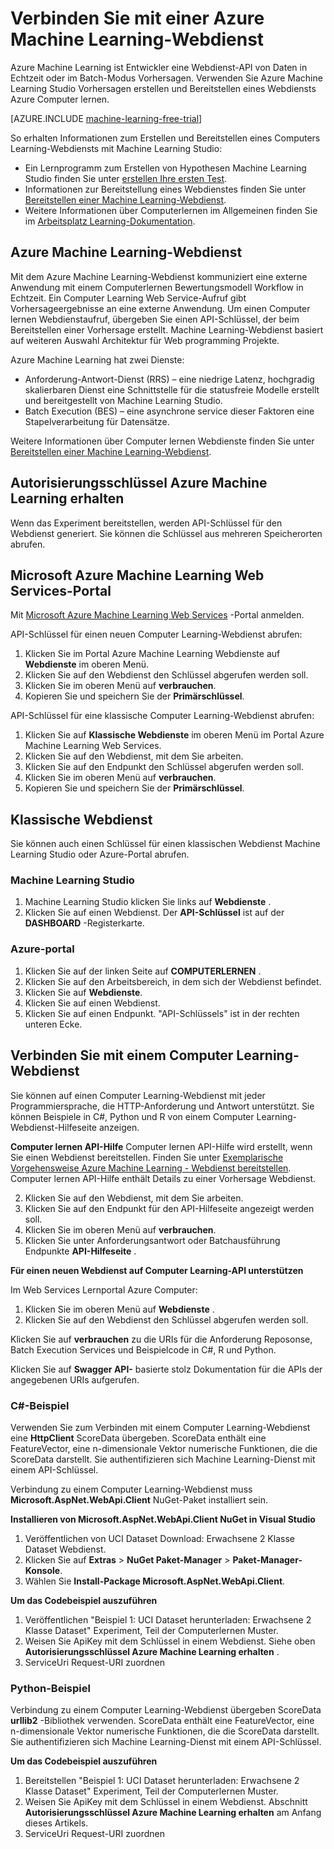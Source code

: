 <properties
    pageTitle="Verbinden mit einem Computer Learning-Webdienst | Microsoft Azure"
    description="Verbinden Sie mit C# oder Python einen Azure Machine Learning-Webdienst mit Autorisierungsschlüssel."
    services="machine-learning"
    documentationCenter=""
    authors="garyericson"
    manager="jhubbard"
    editor="cgronlun" />

<tags
    ms.service="machine-learning"
    ms.workload="data-services"
    ms.tgt_pltfrm="na"
    ms.devlang="na"
    ms.topic="article"
    ms.date="10/10/2016" 
    ms.author="garye" />


# <a name="connect-to-an-azure-machine-learning-web-service"></a>Verbinden Sie mit einer Azure Machine Learning-Webdienst

Azure Machine Learning ist Entwickler eine Webdienst-API von Daten in Echtzeit oder im Batch-Modus Vorhersagen. Verwenden Sie Azure Machine Learning Studio Vorhersagen erstellen und Bereitstellen eines Webdiensts Azure Computer lernen.

[AZURE.INCLUDE [machine-learning-free-trial](../../includes/machine-learning-free-trial.md)]

So erhalten Informationen zum Erstellen und Bereitstellen eines Computers Learning-Webdiensts mit Machine Learning Studio:

- Ein Lernprogramm zum Erstellen von Hypothesen Machine Learning Studio finden Sie unter [erstellen Ihre ersten Test](machine-learning-create-experiment.md).
- Informationen zur Bereitstellung eines Webdienstes finden Sie unter [Bereitstellen einer Machine Learning-Webdienst](machine-learning-publish-a-machine-learning-web-service.md).
- Weitere Informationen über Computerlernen im Allgemeinen finden Sie im [Arbeitsplatz Learning-Dokumentation](https://azure.microsoft.com/documentation/services/machine-learning/).

## <a name="azure-machine-learning-web-service"></a>Azure Machine Learning-Webdienst ##

Mit dem Azure Machine Learning-Webdienst kommuniziert eine externe Anwendung mit einem Computerlernen Bewertungsmodell Workflow in Echtzeit. Ein Computer Learning Web Service-Aufruf gibt Vorhersageergebnisse an eine externe Anwendung. Um einen Computer lernen Webdienstaufruf, übergeben Sie einen API-Schlüssel, der beim Bereitstellen einer Vorhersage erstellt. Machine Learning-Webdienst basiert auf weiteren Auswahl Architektur für Web programming Projekte.

Azure Machine Learning hat zwei Dienste:

- Anforderung-Antwort-Dienst (RRS) – eine niedrige Latenz, hochgradig skalierbaren Dienst eine Schnittstelle für die statusfreie Modelle erstellt und bereitgestellt von Machine Learning Studio.
- Batch Execution (BES) – eine asynchrone service dieser Faktoren eine Stapelverarbeitung für Datensätze.

Weitere Informationen über Computer lernen Webdienste finden Sie unter [Bereitstellen einer Machine Learning-Webdienst](machine-learning-publish-a-machine-learning-web-service.md).

## <a name="get-an-azure-machine-learning-authorization-key"></a>Autorisierungsschlüssel Azure Machine Learning erhalten ##

Wenn das Experiment bereitstellen, werden API-Schlüssel für den Webdienst generiert. Sie können die Schlüssel aus mehreren Speicherorten abrufen.

## <a name="from-the-microsoft-azure-machine-learning-web-services-portal"></a>Microsoft Azure Machine Learning Web Services-Portal

Mit [Microsoft Azure Machine Learning Web Services](https://services.azureml.net) -Portal anmelden.

API-Schlüssel für einen neuen Computer Learning-Webdienst abrufen:

1. Klicken Sie im Portal Azure Machine Learning Webdienste auf **Webdienste** im oberen Menü.
2. Klicken Sie auf den Webdienst den Schlüssel abgerufen werden soll.
3. Klicken Sie im oberen Menü auf **verbrauchen**.
4. Kopieren Sie und speichern Sie der **Primärschlüssel**.


API-Schlüssel für eine klassische Computer Learning-Webdienst abrufen:

1. Klicken Sie auf **Klassische Webdienste** im oberen Menü im Portal Azure Machine Learning Web Services.
2. Klicken Sie auf den Webdienst, mit dem Sie arbeiten.
3. Klicken Sie auf den Endpunkt den Schlüssel abgerufen werden soll.
3. Klicken Sie im oberen Menü auf **verbrauchen**.
4. Kopieren Sie und speichern Sie der **Primärschlüssel**.

## <a name="classic-web-service"></a>Klassische Webdienst ##

 Sie können auch einen Schlüssel für einen klassischen Webdienst Machine Learning Studio oder Azure-Portal abrufen.

### <a name="machine-learning-studio"></a>Machine Learning Studio ###

1. Machine Learning Studio klicken Sie links auf **Webdienste** .
2. Klicken Sie auf einen Webdienst. Der **API-Schlüssel** ist auf der **DASHBOARD** -Registerkarte.

### <a name="azure-portal"></a>Azure-portal ###

1. Klicken Sie auf der linken Seite auf **COMPUTERLERNEN** .
2. Klicken Sie auf den Arbeitsbereich, in dem sich der Webdienst befindet.
3. Klicken Sie auf **Webdienste**.
4. Klicken Sie auf einen Webdienst.
5. Klicken Sie auf einen Endpunkt. "API-Schlüssels" ist in der rechten unteren Ecke.

## <a id="connect"></a>Verbinden Sie mit einem Computer Learning-Webdienst

Sie können auf einen Computer Learning-Webdienst mit jeder Programmiersprache, die HTTP-Anforderung und Antwort unterstützt. Sie können Beispiele in C#, Python und R von einem Computer Learning-Webdienst-Hilfeseite anzeigen.

**Computer lernen API-Hilfe** Computer lernen API-Hilfe wird erstellt, wenn Sie einen Webdienst bereitstellen. Finden Sie unter [Exemplarische Vorgehensweise Azure Machine Learning - Webdienst bereitstellen](machine-learning-walkthrough-5-publish-web-service.md).
Computer lernen API-Hilfe enthält Details zu einer Vorhersage Webdienst.

2. Klicken Sie auf den Webdienst, mit dem Sie arbeiten.
3. Klicken Sie auf den Endpunkt für den API-Hilfeseite angezeigt werden soll.
3. Klicken Sie im oberen Menü auf **verbrauchen**.
3. Klicken Sie unter Anforderungsantwort oder Batchausführung Endpunkte **API-Hilfeseite** .

**Für einen neuen Webdienst auf Computer Learning-API unterstützen**

Im Web Services Lernportal Azure Computer:

1. Klicken Sie im oberen Menü auf **Webdienste** .
2. Klicken Sie auf den Webdienst den Schlüssel abgerufen werden soll.

Klicken Sie auf **verbrauchen** zu die URIs für die Anforderung Reposonse, Batch Execution Services und Beispielcode in C#, R und Python.

Klicken Sie auf **Swagger API-** basierte stolz Dokumentation für die APIs der angegebenen URIs aufgerufen.

### <a name="c-sample"></a>C#-Beispiel ###

Verwenden Sie zum Verbinden mit einem Computer Learning-Webdienst eine **HttpClient** ScoreData übergeben. ScoreData enthält eine FeatureVector, eine n-dimensionale Vektor numerische Funktionen, die die ScoreData darstellt. Sie authentifizieren sich Machine Learning-Dienst mit einem API-Schlüssel.

Verbindung zu einem Computer Learning-Webdienst muss **Microsoft.AspNet.WebApi.Client** NuGet-Paket installiert sein.

**Installieren von Microsoft.AspNet.WebApi.Client NuGet in Visual Studio**

1. Veröffentlichen von UCI Dataset Download: Erwachsene 2 Klasse Dataset Webdienst.
2. Klicken Sie auf **Extras** > **NuGet Paket-Manager** > **Paket-Manager-Konsole**.
2. Wählen Sie **Install-Package Microsoft.AspNet.WebApi.Client**.

**Um das Codebeispiel auszuführen**

1. Veröffentlichen "Beispiel 1: UCI Dataset herunterladen: Erwachsene 2 Klasse Dataset" Experiment, Teil der Computerlernen Muster.
2. Weisen Sie ApiKey mit dem Schlüssel in einem Webdienst. Siehe oben **Autorisierungsschlüssel Azure Machine Learning erhalten** .
3. ServiceUri Request-URI zuordnen


### <a name="python-sample"></a>Python-Beispiel ###

Verbindung zu einem Computer Learning-Webdienst übergeben ScoreData **urllib2** -Bibliothek verwenden. ScoreData enthält eine FeatureVector, eine n-dimensionale Vektor numerische Funktionen, die die ScoreData darstellt. Sie authentifizieren sich Machine Learning-Dienst mit einem API-Schlüssel.


**Um das Codebeispiel auszuführen**

1. Bereitstellen "Beispiel 1: UCI Dataset herunterladen: Erwachsene 2 Klasse Dataset" Experiment, Teil der Computerlernen Muster.
2. Weisen Sie ApiKey mit dem Schlüssel in einem Webdienst. Abschnitt **Autorisierungsschlüssel Azure Machine Learning erhalten** am Anfang dieses Artikels.
3. ServiceUri Request-URI zuordnen
